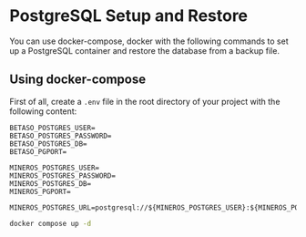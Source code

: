 # PostgreSQL Setup and Restore
You can use docker-compose, docker with the following commands to set up a PostgreSQL container and restore the database from a backup file.

## Using docker-compose

First of all, create a `.env` file in the root directory of your project with the following content:

```env
BETASO_POSTGRES_USER=
BETASO_POSTGRES_PASSWORD=
BETASO_POSTGRES_DB=
BETASO_PGPORT=

MINEROS_POSTGRES_USER=
MINEROS_POSTGRES_PASSWORD=
MINEROS_POSTGRES_DB=
MINEROS_PGPORT=

MINEROS_POSTGRES_URL=postgresql://${MINEROS_POSTGRES_USER}:${MINEROS_POSTGRES_PASSWORD}@localhost:${MINEROS_PGPORT}/${MINEROS_POSTGRES_DB}
```

```bash
docker compose up -d
```